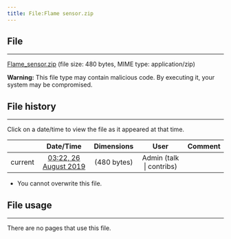 ```yaml
---
title: File:Flame sensor.zip
---
```


## File
--------

[Flame_sensor.zip](https://wiki.elecrow.com/images/d/d5/Flame_sensor.zip) (file size: 480 bytes, MIME type: application/zip)

**Warning:** This file type may contain malicious code. By executing it, your system may be compromised.

## File history
--------

Click on a date/time to view the file as it appeared at that time.

|         |                          Date/Time                           | Dimensions  |                             User                             | Comment |
| :-----: | :----------------------------------------------------------: | :---------: | :----------------------------------------------------------: | :-----: |
| current | [03:22, 26 August 2019](https://wiki.elecrow.com/images/d/d5/Flame_sensor.zip) | (480 bytes) | Admin (talk \| contribs) |         |

- You cannot overwrite this file.

## File usage
--------

There are no pages that use this file.